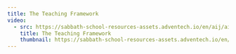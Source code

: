 ```yaml
---
title: The Teaching Framework
video:
  - src: https://sabbath-school-resources-assets.adventech.io/en/aij/aij-training-videos/assets/en-aij-the-teaching-framework.mp4
    title: The Teaching Framework
    thumbnail: https://sabbath-school-resources-assets.adventech.io/en/aij/aij-training-videos/assets/en-aij-the-teaching-framework.webp
---
```

